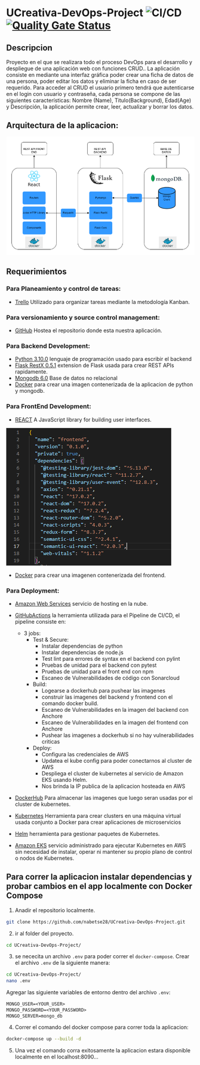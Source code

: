 # UCreativa-DevOps-Project ![CI/CD](https://github.com/nabetse28/UCreativa-DevOps-Project/actions/workflows/main.yml/badge.svg) [![Quality Gate Status](https://sonarcloud.io/api/project_badges/measure?project=nabetse28_UCreativa-DevOps-Project&metric=alert_status)](https://sonarcloud.io/summary/new_code?id=nabetse28_UCreativa-DevOps-Project)
## Descripcion 

Proyecto en el que se realizara todo el proceso DevOps para el desarrollo y despliegue de una aplicación web con funciones CRUD..
La aplicación consiste en mediante una interfaz gráfica poder crear una ficha de datos de una persona, poder editar los datos y eliminar la ficha en caso de ser requerido. Para acceder al CRUD el usuario primero tendrá que autenticarse en el login con usuario y contraseña, cada persona se compone de las siguientes características: Nombre (Name), Titulo(Background), Edad(Age) y Descripción, la aplicación permite crear, leer, actualizar y borrar los datos.

## Arquitectura de la aplicacion:

![](aquitectura.drawio.png)


## Requerimientos

### Para Planeamiento y control de tareas:

- [Trello](https://trello.com/b/LwVKMl9k/devops-task) Utilizado para organizar tareas mediante la metodología Kanban.

### Para versionamiento y source control management:

- [GitHub](https://github.com/nabetse28/UCreativa-DevOps-Project) Hostea el repositorio donde esta nuestra aplicación.

### Para Backend Development:

- [Python 3.10.0](https://www.python.org/) lenguaje de programación usado para escribir el backend
- [Flask RestX 0.5.1](https://flask-restx.readthedocs.io/en/latest/) extension de Flask usada para crear REST APIs rapidamente.
- [Mongodb 6.0](https://www.mongodb.com/) Base de datos no relacional
- [Docker](https://www.docker.com/) para crear una imagen contenerizada de la aplicacion de python y mongodb.


### Para FrontEnd Development:

- [REACT](https://reactjs.org/) A JavaScript library for building user interfaces.

![](Capture.PNG)

- [Docker](https://www.docker.com/) para crear una imagenen contenerizada del frontend.


### Para Deployment:

- [Amazon Web Services](https://aws.amazon.com/?nc2=h_lg) servicio de hosting en la nube.

- [GitHubActions](https://docs.github.com/en/actions) la herramienta utilizada para el Pipeline de CI/CD, el pipeline consiste en:

    - 3 jobs:
        - Test & Secure:
            - Instalar dependencias de python
            - Instalar dependencias de node.js
            - Test lint para errores de syntax en el backend con pylint
            - Pruebas de unidad para el backend con pytest
            - Pruebas de unidad para el front end con npm
            - Escaneo de Vulnerabilidades de código con Sonarcloud
        - Build:
            - Logearse a dockerhub para pushear las imagenes
            - construir las imagenes del backend y frontend con el comando docker build.
            - Escaneo de Vulnerabilidades en la imagen del backend con Anchore
            - Escaneo de Vulnerabilidades en la imagen del frontend con Anchore
            - Pushear las imagenes a dockerhub si no hay vulnerabilidades criticas
        - Deploy:
            - Configura las credenciales de AWS
            - Updatea el kube config para poder conectarnos al cluster de AWS
            - Despliega el cluster de kubernetes al servicio de Amazon EKS usando Helm.
            - Nos brinda la IP publica de la aplicacion hosteada en AWS 

- [DockerHub](https://hub.docker.com/) Para almacenar las imagenes que luego seran usadas por el cluster de kubernetes.
- [Kubernetes](https://kubernetes.io/) Herramienta para crear clusters en una máquina virtual usada conjunto a Docker para crear aplicaciones de microservicios 
- [Helm](https://helm.sh/) herramienta para gestionar paquetes de Kubernetes.
- [Amazon EKS](https://docs.aws.amazon.com/eks/latest/userguide/what-is-eks.html) servicio administrado para ejecutar Kubernetes en AWS sin necesidad de instalar, operar ni mantener su propio plano de control o nodos de Kubernetes.



## Para correr la aplicacion instalar dependencias y probar cambios en el app localmente con Docker Compose

1. Anadir el repositorio localmente.
```bash
git clone https://github.com/nabetse28/UCreativa-DevOps-Project.git
```
2. ir al folder del proyecto.
```bash
cd UCreativa-DevOps-Project/
```
3. se nececita un archivo `.env` para poder correr el  `docker-compose`. Crear el archivo `.env` de la siguiente manera:

```bash
cd UCreativa-DevOps-Project/
nano .env
```
Agregar las siguiente variables de entorno dentro del archivo `.env`:
```
MONGO_USER=<YOUR_USER>
MONGO_PASSWORD=<YOUR_PASSWORD>
MONGO_SERVER=mongo_db
```

4. Correr el comando del docker compose para correr toda la aplicacion:

```bash
docker-compose up --build -d
```

5. Una vez el comando corra exitosamente la aplicacion estara disponible localmente en el localhost:8090...

